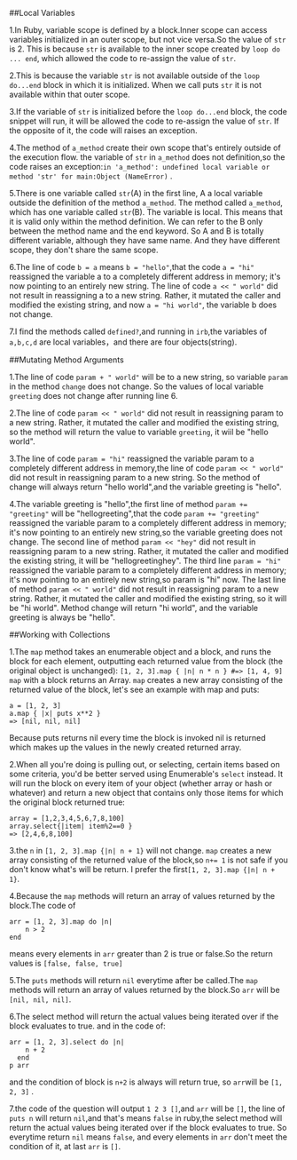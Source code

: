 ##Local Variables

1.In Ruby, variable scope is defined by a block.Inner scope can access variables initialized in an outer scope, but not vice versa.So the value of `str` is 2. This is because `str` is available to the inner scope created by `loop do ... end`, which allowed the code to re-assign the value of `str`. 

2.This is because the variable `str` is not available outside of the `loop do...end` block in which it is initialized. When we call puts `str` it is not available within that outer scope.

3.If the variable of `str` is initialized before the `loop do...end` block, the code snippet will run, it will be allowed the code to re-assign the value of `str`.
If the opposite of it, the code will raises an exception.

4.The method of `a_method` create their own scope that's entirely outside of the execution flow. the variable of `str` in `a_method` does not definition,so the code raises an exception:`in 'a_method': undefined local variable or method 'str' for main:Object (NameError)` .

5.There is one variable called `str`(A) in the first line, A a local variable outside the definition of the method `a_method`. 
The method called `a_method`, which has one variable called `str`(B). The variable is local. This means that it is valid only within the method definition. We can refer to the B only between the method name and the end keyword.
So A and B is totally different variable, although they have same name.
And they have different scope, they don't share the same scope.

6.The line of code `b = a` means `b = "hello"`,that the code `a = "hi"` reassigned the variable a to a completely different address in memory; it's now pointing to an entirely new string. 
The line of code `a << " world"` did not result in reassigning a to a new string. Rather, it mutated the caller and modified the existing string, and now `a = "hi world"`, the variable b does not change.

7.I find the methods called `defined?`,and running in `irb`,the variables of `a,b,c,d` are local variables，and there are four objects(string).

##Mutating Method Arguments

1.The line of code `param + " world"` will be to a new string, so variable `param` in the method `change` does not change.
So the values of local variable `greeting` does not change after running line 6.

2.The line of code `param << " world"` did not result in reassigning param to a new string. Rather, it mutated the caller and modified the existing string, so the method will return the value to variable `greeting`, it wiil be "hello world".

3.The line of code `param = "hi"` reassigned the variable param to a completely different address in memory,the line of code `param << " world"` did not result in reassigning param to a new string.
So the method of change  will always return "hello world",and the variable greeting is "hello".

4.The variable greeting is "hello",the first line of method `param += "greeting"` will be "hellogreeting",that the code `param += "greeting"` reassigned the variable param to a completely different address in memory; it's now pointing to an entirely new string,so the variable greeting does not change. 
The second line of method `param << "hey"` did not result in reassigning param to a new string. Rather, it mutated the caller and modified the existing string, it will be "hellogreetinghey".
The third line `param = "hi"` reassigned the variable param to a completely different address in memory; it's now pointing to an entirely new string,so param is "hi" now.
The last line of method `param << " world"` did not result in reassigning param to a new string. Rather, it mutated the caller and modified the existing string, so it will be "hi world".
Method change will return "hi world", and the variable greeting is always be "hello".

##Working with Collections

1.The `map` method takes an enumerable object and a block, and runs the block for each element, outputting each returned value from the block (the original object is unchanged): `[1, 2, 3].map { |n| n * n } #=> [1, 4, 9]` `map` with a block returns an Array.
`map` creates a new array consisting of the returned value of the block, let's see an example with map and puts:
```
a = [1, 2, 3]
a.map { |x| puts x**2 }
=> [nil, nil, nil]
```
Because puts returns nil every time the block is invoked nil is returned which makes up the values in the newly created returned array.

2.When all you're doing is pulling out, or selecting, certain items based on some criteria, you'd be better served using Enumerable's `select` instead. It will run the block on every item of your object (whether array or hash or whatever) and return a new object that contains only those items for which the original block returned true:
```
array = [1,2,3,4,5,6,7,8,100]
array.select{|item| item%2==0 }
=> [2,4,6,8,100] 
```

3.the `n` in `[1, 2, 3].map {|n| n + 1}` will not change.
`map` creates a new array consisting of the returned value of the block,so `n+= 1` is not safe if you don't know what's will be return.
I prefer the first`[1, 2, 3].map {|n| n + 1}`.

4.Because the `map` methods will return an array of values returned by the block.The code of 
```
arr = [1, 2, 3].map do |n|
    n > 2
end
```
means every elements in `arr` greater than 2 is true or false.So the return values is `[false, false, true]`

5.The `puts` methods will return `nil` everytime after be called.The `map` methods will return an array of values returned by the block.So `arr` will be `[nil, nil, nil]`.

6.The select method will return the actual values being iterated over if the block evaluates to true. and in the code of:
```
arr = [1, 2, 3].select do |n|
    n + 2
  end
p arr
```
and the condition of block is `n+2` is always will return true, so `arr`will be `[1, 2, 3]` .

7.the code of the question will output `1 2 3 []`,and `arr` will be `[]`, the line of `puts n` will return `nil`,and that's means `false` in ruby,the select method will return the actual values being iterated over if the block evaluates to true.
So everytime return `nil` means `false`, and every elements in `arr` don't meet the condition of it, at last `arr` is `[]`. 

